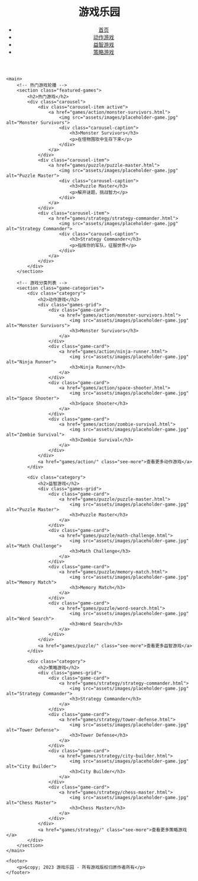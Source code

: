 <!DOCTYPE html>
<html lang="zh-CN">
<head>
    <meta charset="UTF-8">
    <meta name="viewport" content="width=device-width, initial-scale=1.0">
    <title>游戏乐园 - 免费在线游戏</title>
    <link rel="stylesheet" href="assets/css/style.css">
</head>
<body>
    <header>
        <div class="logo">
            <h1>游戏乐园</h1>
        </div>
        <nav>
            <ul>
                <li><a href="index.html">首页</a></li>
                <li><a href="games/action/">动作游戏</a></li>
                <li><a href="games/puzzle/">益智游戏</a></li>
                <li><a href="games/strategy/">策略游戏</a></li>
            </ul>
        </nav>
    </header>
    
    <main>
        <!-- 热门游戏轮播 -->
        <section class="featured-games">
            <h2>热门游戏</h2>
            <div class="carousel">
                <div class="carousel-item active">
                    <a href="games/action/monster-survivors.html">
                        <img src="assets/images/placeholder-game.jpg" alt="Monster Survivors">
                        <div class="carousel-caption">
                            <h3>Monster Survivors</h3>
                            <p>在怪物围攻中生存下来</p>
                        </div>
                    </a>
                </div>
                <div class="carousel-item">
                    <a href="games/puzzle/puzzle-master.html">
                        <img src="assets/images/placeholder-game.jpg" alt="Puzzle Master">
                        <div class="carousel-caption">
                            <h3>Puzzle Master</h3>
                            <p>解开谜题，挑战智力</p>
                        </div>
                    </a>
                </div>
                <div class="carousel-item">
                    <a href="games/strategy/strategy-commander.html">
                        <img src="assets/images/placeholder-game.jpg" alt="Strategy Commander">
                        <div class="carousel-caption">
                            <h3>Strategy Commander</h3>
                            <p>指挥你的军队，征服世界</p>
                        </div>
                    </a>
                </div>
            </div>
        </section>
        
        <!-- 游戏分类列表 -->
        <section class="game-categories">
            <div class="category">
                <h2>动作游戏</h2>
                <div class="games-grid">
                    <div class="game-card">
                        <a href="games/action/monster-survivors.html">
                            <img src="assets/images/placeholder-game.jpg" alt="Monster Survivors">
                            <h3>Monster Survivors</h3>
                        </a>
                    </div>
                    <div class="game-card">
                        <a href="games/action/ninja-runner.html">
                            <img src="assets/images/placeholder-game.jpg" alt="Ninja Runner">
                            <h3>Ninja Runner</h3>
                        </a>
                    </div>
                    <div class="game-card">
                        <a href="games/action/space-shooter.html">
                            <img src="assets/images/placeholder-game.jpg" alt="Space Shooter">
                            <h3>Space Shooter</h3>
                        </a>
                    </div>
                    <div class="game-card">
                        <a href="games/action/zombie-survival.html">
                            <img src="assets/images/placeholder-game.jpg" alt="Zombie Survival">
                            <h3>Zombie Survival</h3>
                        </a>
                    </div>
                </div>
                <a href="games/action/" class="see-more">查看更多动作游戏</a>
            </div>
            
            <div class="category">
                <h2>益智游戏</h2>
                <div class="games-grid">
                    <div class="game-card">
                        <a href="games/puzzle/puzzle-master.html">
                            <img src="assets/images/placeholder-game.jpg" alt="Puzzle Master">
                            <h3>Puzzle Master</h3>
                        </a>
                    </div>
                    <div class="game-card">
                        <a href="games/puzzle/math-challenge.html">
                            <img src="assets/images/placeholder-game.jpg" alt="Math Challenge">
                            <h3>Math Challenge</h3>
                        </a>
                    </div>
                    <div class="game-card">
                        <a href="games/puzzle/memory-match.html">
                            <img src="assets/images/placeholder-game.jpg" alt="Memory Match">
                            <h3>Memory Match</h3>
                        </a>
                    </div>
                    <div class="game-card">
                        <a href="games/puzzle/word-search.html">
                            <img src="assets/images/placeholder-game.jpg" alt="Word Search">
                            <h3>Word Search</h3>
                        </a>
                    </div>
                </div>
                <a href="games/puzzle/" class="see-more">查看更多益智游戏</a>
            </div>
            
            <div class="category">
                <h2>策略游戏</h2>
                <div class="games-grid">
                    <div class="game-card">
                        <a href="games/strategy/strategy-commander.html">
                            <img src="assets/images/placeholder-game.jpg" alt="Strategy Commander">
                            <h3>Strategy Commander</h3>
                        </a>
                    </div>
                    <div class="game-card">
                        <a href="games/strategy/tower-defense.html">
                            <img src="assets/images/placeholder-game.jpg" alt="Tower Defense">
                            <h3>Tower Defense</h3>
                        </a>
                    </div>
                    <div class="game-card">
                        <a href="games/strategy/city-builder.html">
                            <img src="assets/images/placeholder-game.jpg" alt="City Builder">
                            <h3>City Builder</h3>
                        </a>
                    </div>
                    <div class="game-card">
                        <a href="games/strategy/chess-master.html">
                            <img src="assets/images/placeholder-game.jpg" alt="Chess Master">
                            <h3>Chess Master</h3>
                        </a>
                    </div>
                </div>
                <a href="games/strategy/" class="see-more">查看更多策略游戏</a>
            </div>
        </section>
    </main>
    
    <footer>
        <p>&copy; 2023 游戏乐园 - 所有游戏版权归原作者所有</p>
    </footer>
</body>
</html>